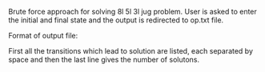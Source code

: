 Brute force approach for solving 8l 5l 3l jug problem.
User is asked to enter the initial and final state and the output is redirected to op.txt file.

Format of output file:

First all the transitions which lead to solution are listed, each separated by space and then the last line gives the number of solutons.
